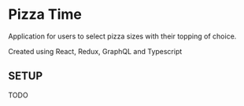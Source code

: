 # Pizza Time

Application for users to select pizza sizes with their topping of choice.

Created using React, Redux, GraphQL and Typescript

## SETUP

TODO
